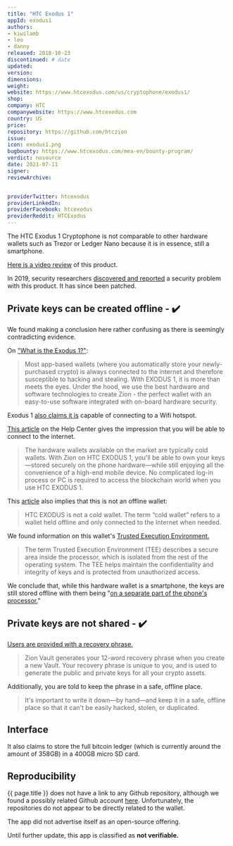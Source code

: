```yaml
---
title: "HTC Exodus 1"
appId: exodus1
authors:
- kiwilamb
- leo
- danny
released: 2018-10-23
discontinued: # date
updated:
version:
dimensions: 
weight: 
website: https://www.htcexodus.com/us/cryptophone/exodus1/
shop: 
company: HTC
companywebsite: https://www.htcexodus.com
country: US
price: 
repository: https://github.com/htczion
issue:
icon: exodus1.png
bugbounty: https://www.htcexodus.com/mea-en/bounty-program/
verdict: nosource
date: 2021-07-11
signer:
reviewArchive:


providerTwitter: htcexodus
providerLinkedIn: 
providerFacebook: htcexodus
providerReddit: HTCExodus
---
```



The HTC Exodus 1 Cryptophone is not comparable to other hardware wallets such as Trezor or Ledger Nano because it is in essence, still a smartphone.

[Here is a video review](https://www.youtube.com/watch?v=PR5PkTa1ags) of this product.

In 2019, security researchers [discovered and reported](https://donjon.ledger.com/Stealing-all-HTC-Exodus-users/) a security problem with this product. It has since been patched.

## Private keys can be created offline - ✔️

We found making a conclusion here rather confusing as there is seemingly contradicting evidence.

On ["What is the Exodus 1?"](https://www.htcexodus.com/eu/cryptophone/exodus1/):

> Most app-based wallets (where you automatically store your newly-purchased crypto) is always connected to the internet and therefore susceptible to hacking and stealing. With EXODUS 1, it is more than meets the eyes. Under the hood, we use the best hardware and software technologies to create Zion - the perfect wallet with an easy-to-use software integrated with on-board hardware security.

Exodus 1 [also claims it is](https://www.htcexodus.com/mea-en/support/exodus-one-s/category_howto/wi-fi.html) capable of connecting to a Wifi hotspot.

[This article](https://www.htcexodus.com/eu/support/exodus-one/category_howto/how-is-exodus-different-from-hardware-wallets.html) on the Help Center gives the impression that you will be able to connect to the internet.

> The hardware wallets available on the market are typically cold wallets. With Zion on HTC EXODUS 1‍, you'll be able to own your keys—stored securely on the phone hardware—while still enjoying all the convenience of a high-end mobile device. No complicated log-in process or PC is required to access the blockchain world when you use HTC EXODUS 1‍.

This [article](https://www.htcexodus.com/sg/support/exodus-one/faq/is-exodus-a-cold-wallet.html) also implies that this is not an offline wallet:

> HTC EXODUS‍ is not a cold wallet. The term ​“‍cold wallet” refers to a wallet held offline and only connected to the Internet when needed.

We found information on this wallet's [Trusted Execution Environment.](https://www.htcexodus.com/eu/support/exodus-one/category_howto/what-is-the-secure-enclave.html)

> The term Trusted Execution Environment (TEE) describes a secure area inside the processor, which is isolated from the rest of the operating system. The TEE helps maintain the confidentiality and integrity of keys and is protected from unauthorized access.

We conclude that, while this hardware wallet is a smartphone, the keys are still stored offline with them being "[on a separate part of the phone's processor.](https://www.htcexodus.com/eu/support/exodus-one/category_howto/how-is-the-private-key-generated.html)"

## Private keys are not shared - ✔️

[Users are provided with a recovery phrase.](https://www.htcexodus.com/sg/support/exodus-one/faq/recovery-phrase.html#recovery-phrase)

> Zion Vault generates your 12-word recovery phrase when you create a new Vault. Your recovery phrase is unique to you, and is used to generate the public and private keys for all your crypto assets. 

Additionally, you are told to keep the phrase in a safe, offline place.

> It's important to write it down—by hand—and keep it in a safe, offline place so that it can't be easily hacked, stolen, or duplicated.

## Interface

It also claims to store the full bitcoin ledger (which is currently around the amount of 358GB) in a 400GB micro SD card.

## Reproducibility

{{ page.title }} does not have a link to any Github repository, although we found a possibly related Github account [here](https://github.com/htczion?tab=repositories). Unfortunately, the repositories do not appear to be directly related to the wallet. 

The app did not advertise itself as an open-source offering.

Until further update, this app is classified as **not verifiable.**